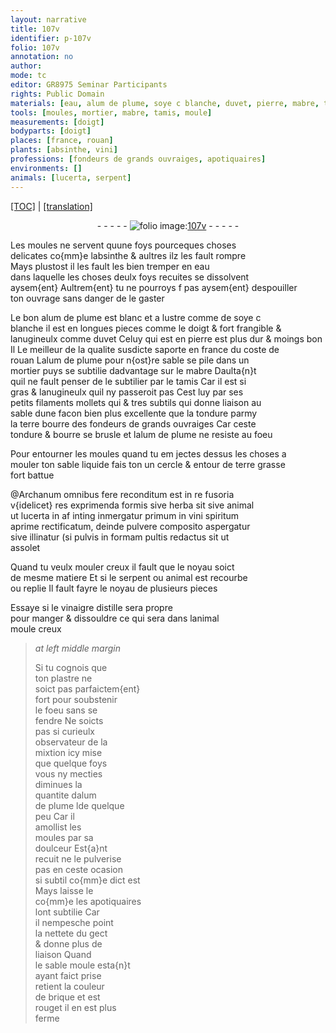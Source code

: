 ```yaml
---
layout: narrative
title: 107v
identifier: p-107v
folio: 107v
annotation: no
author:
mode: tc
editor: GR8975 Seminar Participants
rights: Public Domain
materials: [eau, alum de plume, soye c blanche, duvet, pierre, mabre, tondure, terre bourre des fondeurs de grands ouvraiges, bourre, terre grasse, herba, vini spiritum, vinaigre distille, plastre, brique]
tools: [moules, mortier, mabre, tamis, moule]
measurements: [doigt]
bodyparts: [doigt]
places: [france, rouan]
plants: [absinthe, vini]
professions: [fondeurs de grands ouvraiges, apotiquaires]
environments: []
animals: [lucerta, serpent]
---
```


<p><a href="{{ site.baseurl }}/diplomatic/">[TOC]</a> | <a href="{{ site.baseurl }}/texts/p-107v_tl/" target="_blank">[translation]</a></p><div class="folio" align="center">- - - - - <a href="http://gallica.bnf.fr/ark:/12148/btv1b10500001g/f220.image" target="_blank"><img src="https://cu-mkp.github.io/2017-workshop-edition/assets/photo-icon.png" alt="folio image: " style="display:inline-block; margin-bottom:-3px;"/>107v</a> - - - - - </div>  
  
Les <span class="tl">moules</span> ne servent quune foys pourceques choses<br/> delicates co{mm}e l<span class="pa">absinthe</span> & aultres ilz les fault rompre<br/> Mays plustost il les fault les bien tremper en <span class="m">eau</span><br/> dans laquelle les choses deulx foys recuites se dissolvent<br/> aysem{ent} Aultrem{ent} tu ne pourroys <span class="del">f</span> pas aysem{ent} despouiller<br/> ton ouvrage sans danger de le gaster
 
Le bon <span class="m">alum de plume</span> est blanc et a lustre comme de <span class="m">soye <span class="del">c</span><br/> blanche</span> il est en longues pieces comme le <span class="ms"><span class="bp">doigt</span></span> & fort frangible &<br/> lanugineulx comme <span class="m">duvet</span> Celuy qui est en <span class="m">pierre</span> est plus dur & moings bon<br/> <span class="del">Il</span> Le meilleur de la qualite susdicte saporte en <span class="pl">france</span> du coste de<br/> <span class="pl">rouan</span> L<span class="m">alum de plume</span> pour n{ost}re sable se pile dans un<br/> <span class="tl">mortier</span> puys se subtilie dadvantage sur le <span class="tl"><span class="m">mabre</span></span> Daulta{n}t<br/> quil ne fault penser de le subtilier par le <span class="tl">tamis</span> Car il est si<br/> gras & lanugineulx quil ny passeroit pas Cest luy par ses<br/> petits filaments mollets <span class="del">qui</span> & tres subtils qui donne liaison au<br/> sable dune facon bien plus excellente que la <span class="m">tondure</span> parmy<br/> la <span class="m">terre bourre des <span class="pro">fondeurs de grands ouvraiges</span></span> Car ceste<br/> <span class="m">tondure</span> & <span class="m">bourre</span> se brusle et l<span class="m">alum de plume</span> <span class="del">ne</span> resiste au foeu
 
Pour entourner les <span class="tl">moules</span> quand tu <span class="del">em</span> jectes dessus les choses a<br/> mouler ton sable liquide fais <span class="del">ton</span> un cercle & entour de <span class="m">terre grasse</span> <br/> fort battue
 
@Archanum omnibus fere reconditum est in re fusoria<br/> v{idelicet} res exprimenda formis sive <span class="m">herba</span> sit sive animal<br/> ut <span class="al">lucerta</span> <span class="del">in</span> <span class="del">af</span> <span class="del">inting</span> inmergatur primum in <span class="m"><span class="pa">vini</span> spiritum</span><br/> aprime rectificatum, deinde pulvere composito aspergatur<br/> sive illinatur (si pulvis in formam pultis redactus sit ut<br/> assolet
 
Quand tu veulx mouler creux il fault que le noyau soict<br/> de mesme matiere Et si le <span class="al">serpent</span> ou animal est recourbe<br/> ou replie Il fault fayre le noyau de plusieurs pieces
 
Essaye si le <span class="m">vinaigre distille</span> sera propre<br/> pour manger & dissouldre ce qui sera dans lanimal<br/> moule creux
 
> *at left middle margin*
> 
> 
>   Si tu cognois que<br/> ton <span class="m">plastre</span> ne<br/> soict pas parfaictem{ent}<br/> fort pour soubstenir<br/> le foeu sans se<br/> fendre Ne soicts<br/> pas si curieulx<br/> observateur de la<br/> mixtion icy mise<br/> que quelque foys<br/> vous ny <span class="del">mecties</span><br/> diminues la<br/> quantite d<span class="m">alum<br/> de plume</span> <span class="del">l</span><span class="add">d</span>e quelque<br/> peu Car il<br/> amollist les<br/> <span class="tl">moules</span> par sa<br/> doulceur Est{a}nt<br/> recuit ne le pulverise<br/> pas en ceste ocasion<br/> si subtil co{mm}e dict est<br/> Mays laisse le<br/> co{mm}e les <span class="pro">apotiquaires</span><br/> lont subtilie Car<br/> il nempesche point<br/> la nettete du gect<br/> & donne plus de<br/> liaison Quand<br/> le <span class="del">sable</span> <span class="tl">moule</span> <span class="del">esta{n}t</span><br/> ayant faict prise<br/> retient la couleur<br/> de <span class="m">brique</span> et est<br/> rouget il en est plus<br/> ferme
 
